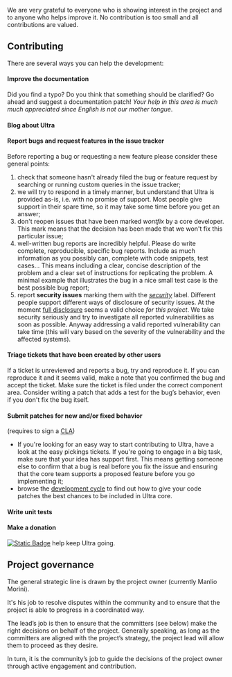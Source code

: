 We are very grateful to everyone who is showing interest in the project and to anyone who helps improve it. No contribution is too small and all contributions are valued.

## Contributing

There are several ways you can help the development:

#### Improve the documentation

Did you find a typo? Do you think that something should be clarified? Go ahead and suggest a documentation patch! *Your help in this area is much much appreciated since English is not our mother tongue*.

#### Blog about Ultra

#### Report bugs and request features in the issue tracker

Before reporting a bug or requesting a new feature please consider these general points:

1. check that someone hasn't already filed the bug or feature request by searching or running custom queries in the issue tracker;
2. we will try to respond in a timely manner, but understand that Ultra is provided as-is, i.e. with no promise of support. Most people give support in their spare time, so it may take some time before you get an answer;
3. don't reopen issues that have been marked *wontfix* by a core developer. This mark means that the decision has been made that we won't fix this particular issue;
4. well-written bug reports are incredibly helpful. Please do write complete, reproducible, specific bug reports. Include as much information as you possibly can, complete with code snippets, test cases... This means including a clear, concise description of the problem and a clear set of instructions for replicating the problem. A minimal example that illustrates the bug in a nice small test case is the best possible bug report;
5. report **security issues** marking them with the *[security][security_label]* label. Different people support different ways of disclosure of security issues. At the moment [full disclosure](https://en.wikipedia.org/wiki/Full_disclosure_(computer_security)) seems a valid choice *for this project*. We take security seriously and try to investigate all reported vulnerabilities as soon as possible. Anyway addressing a valid reported vulnerability can take time (this will vary based on the severity of the vulnerability and the affected systems).

#### Triage tickets that have been created by other users

If a ticket is unreviewed and reports a bug, try and reproduce it. If you can reproduce it and it seems valid, make a note that you confirmed the bug and accept the ticket. Make sure the ticket is filed under the correct component area. Consider writing a patch that adds a test for the bug’s behavior, even if you don't fix the bug itself.

#### Submit patches for new and/or fixed behavior
(requires to sign a [CLA](https://github.com/morinim/ultra/wiki/cla))

- If you're looking for an easy way to start contributing to Ultra, have a look at the easy pickings tickets. If you're going to engage in a big task, make sure that your idea has support first. This means getting someone else to confirm that a bug is real before you fix the issue and ensuring that the core team supports a proposed feature before you go implementing it;
- browse the [development cycle][development_cycle] to find out how to give your code patches the best chances to be included in Ultra core.

#### Write unit tests

#### Make a donation

[![Static Badge](https://img.shields.io/badge/sponsor-ultra-blue?logo=githubsponsors&labelColor=green)][donation] help keep Ultra going.

## Project governance

The general strategic line is drawn by the project owner (currently Manlio Morini).

It's his job to resolve disputes within the community and to ensure that the project is able to progress in a coordinated way.

The lead’s job is then to ensure that the committers (see below) make the right decisions on behalf of the project. Generally speaking, as long as the committers are aligned with the project’s strategy, the project lead will allow them to proceed as they desire.

In turn, it is the community’s job to guide the decisions of the project owner through active engagement and contribution.

[development_cycle]: https://github.com/morinim/ultra/wiki/development_cycle
[donation]: https://github.com/sponsors/morinim
[security_label]: https://github.com/morinim/ultra/labels/security